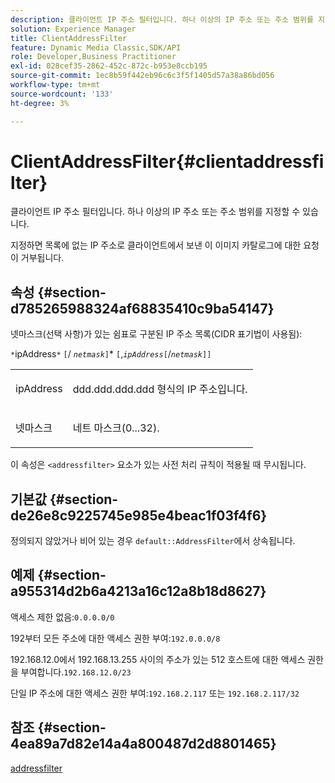 ```yaml
---
description: 클라이언트 IP 주소 필터입니다. 하나 이상의 IP 주소 또는 주소 범위를 지정할 수 있습니다.
solution: Experience Manager
title: ClientAddressFilter
feature: Dynamic Media Classic,SDK/API
role: Developer,Business Practitioner
exl-id: 028cef35-2862-452c-872c-b953e8ccb195
source-git-commit: 1ec8b59f442eb96c6c3f5f1405d57a38a86bd056
workflow-type: tm+mt
source-wordcount: '133'
ht-degree: 3%

---
```


# ClientAddressFilter{#clientaddressfilter}

클라이언트 IP 주소 필터입니다. 하나 이상의 IP 주소 또는 주소 범위를 지정할 수 있습니다.

지정하면 목록에 없는 IP 주소로 클라이언트에서 보낸 이 이미지 카탈로그에 대한 요청이 거부됩니다.

## 속성 {#section-d785265988324af68835410c9ba54147}

넷마스크(선택 사항)가 있는 쉼표로 구분된 IP 주소 목록(CIDR 표기법이 사용됨):

`*`ipAddress`*` `[`/  *`netmask`*`]`*  `[`,*`ipAddress`*`[`/*`netmask`*`]]`

<table id="simpletable_9F82BB0D42A9434883F2F70A2A92898C"> 
 <tr class="strow"> 
  <td class="stentry"> <p><span class="varname"> ipAddress</span> </p> </td> 
  <td class="stentry"> <p><span class="varname"> ddd.ddd.ddd.ddd</span> 형식의 IP 주소입니다. </p></td> 
 </tr> 
 <tr class="strow"> 
  <td class="stentry"> <p><span class="varname"> 넷마스크</span> </p></td> 
  <td class="stentry"> <p>네트 마스크(0...32). </p></td> 
 </tr> 
</table>

이 속성은 `<addressfilter>` 요소가 있는 사전 처리 규칙이 적용될 때 무시됩니다.

## 기본값 {#section-de26e8c9225745e985e4beac1f03f4f6}

정의되지 않았거나 비어 있는 경우 `default::AddressFilter`에서 상속됩니다.

## 예제 {#section-a955314d2b6a4213a16c12a8b18d8627}

액세스 제한 없음:`0.0.0.0/0`

192부터 모든 주소에 대한 액세스 권한 부여:`192.0.0.0/8`

192.168.12.0에서 192.168.13.255 사이의 주소가 있는 512 호스트에 대한 액세스 권한을 부여합니다.`192.168.12.0/23`

단일 IP 주소에 대한 액세스 권한 부여:`192.168.2.117` 또는 `192.168.2.117/32`

## 참조 {#section-4ea89a7d82e14a4a800487d2d8801465}

[addressfilter](../../../../../is-api/image-catalog/image-serving-api-ref/c-image-catalog-reference/c-rule-set-reference/r-addressfilter-rule.md#reference-48c369f56ecd4034b410da5a94a9dfd1)
